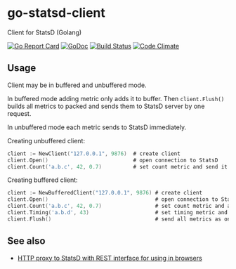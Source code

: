 # go-statsd-client

Client for StatsD (Golang)

[![Go Report Card](https://goreportcard.com/badge/github.com/GoMetric/go-statsd-client)](https://goreportcard.com/report/github.com/GoMetric/go-statsd-client)
[![GoDoc](https://godoc.org/github.com/GoMetric/go-statsd-client?status.svg)](https://godoc.org/github.com/GoMetric/go-statsd-client)
[![Build Status](https://travis-ci.org/GoMetric/go-statsd-client.svg?branch=master)](https://travis-ci.org/GoMetric/go-statsd-client)
[![Code Climate](https://codeclimate.com/github/GoMetric/go-statsd-client/badges/gpa.svg)](https://codeclimate.com/github/GoMetric/go-statsd-client)

## Usage

Client may be in buffered and unbuffered mode.

In buffered mode adding metric only adds it to buffer. Then `client.Flush()` builds all metrics to
packed and sends them to StatsD server by one request.

In unbuffered mode each metric sends to StatsD immediately.

Creating unbuffered client:

```go
client := NewClient("127.0.0.1", 9876)  # create client
client.Open()                           # open connection to StatsD
client.Count('a.b.c', 42, 0.7)          # set count metric and send it to StatsD
```

Creating buffered client:

```go
client := NewBufferedClient("127.0.0.1", 9876) # create client
client.Open()                                  # open connection to StatsD
client.Count('a.b.c', 42, 0.7)                 # set count metric and add it to buffer
client.Timing('a.b.d', 43)                     # set timing metric and add it to buffer
client.Flush()                                 # send all metrics as one packet to StatsD
```

## See also

* [HTTP proxy to StatsD with REST interface for using in browsers](https://github.com/GoMetric/statsd-http-proxy)
